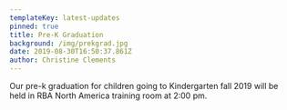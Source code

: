 ```yaml
---
templateKey: latest-updates
pinned: true
title: Pre-K Graduation
background: /img/prekgrad.jpg
date: 2019-08-30T16:50:37.861Z
author: Christine Clements
---
```

Our pre-k graduation for children going to Kindergarten fall 2019 will be held in RBA North America training room at 2:00 pm.
